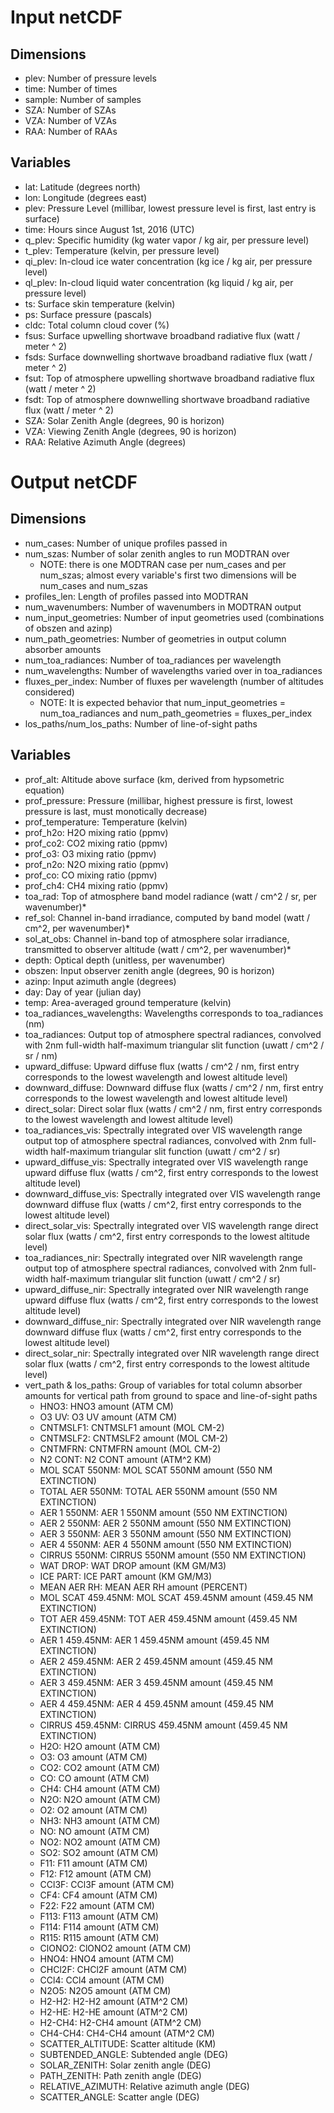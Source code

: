 # Input netCDF
## Dimensions
- plev: Number of pressure levels
- time: Number of times
- sample: Number of samples
- SZA: Number of SZAs
- VZA: Number of VZAs
- RAA: Number of RAAs

## Variables
- lat: Latitude (degrees north)
- lon: Longitude (degrees east)
- plev: Pressure Level (millibar, lowest pressure level is first, last entry is surface)
- time: Hours since August 1st, 2016 (UTC)
- q_plev: Specific humidity (kg water vapor / kg air, per pressure level)
- t_plev: Temperature (kelvin, per pressure level)
- qi_plev: In-cloud ice water concentration (kg ice / kg air, per pressure level)
- ql_plev: In-cloud liquid water concentration (kg liquid / kg air, per pressure level)
- ts: Surface skin temperature (kelvin)
- ps: Surface pressure (pascals)
- cldc: Total column cloud cover (%)
- fsus: Surface upwelling shortwave broadband radiative flux (watt / meter ^ 2)
- fsds: Surface downwelling shortwave broadband radiative flux (watt / meter ^ 2)
- fsut: Top of atmosphere upwelling shortwave broadband radiative flux (watt / meter ^ 2)
- fsdt: Top of atmosphere downwelling shortwave broadband radiative flux (watt / meter ^ 2)
- SZA: Solar Zenith Angle (degrees, 90 is horizon)
- VZA: Viewing Zenith Angle (degrees, 90 is horizon)
- RAA: Relative Azimuth Angle (degrees)

# Output netCDF
## Dimensions
- num_cases: Number of unique profiles passed in
- num_szas: Number of solar zenith angles to run MODTRAN over
  - NOTE: there is one MODTRAN case per num_cases and per num_szas; almost every variable's first two dimensions will be num_cases and num_szas
- profiles_len: Length of profiles passed into MODTRAN
- num_wavenumbers: Number of wavenumbers in MODTRAN output
- num_input_geometries: Number of input geometries used (combinations of obszen and azinp)
- num_path_geometries: Number of geometries in output column absorber amounts
- num_toa_radiances: Number of toa_radiances per wavelength
- num_wavelengths: Number of wavelengths varied over in toa_radiances
- fluxes_per_index: Number of fluxes per wavelength (number of altitudes considered)
  - NOTE: It is expected behavior that num_input_geometries = num_toa_radiances and num_path_geometries = fluxes_per_index
- los_paths/num_los_paths: Number of line-of-sight paths
## Variables
- prof_alt: Altitude above surface (km, derived from hypsometric equation)
- prof_pressure: Pressure (millibar, highest pressure is first, lowest pressure is last, must monotically decrease)
- prof_temperature: Temperature (kelvin)
- prof_h2o: H2O mixing ratio (ppmv)
- prof_co2: CO2 mixing ratio (ppmv)
- prof_o3: O3 mixing ratio (ppmv)
- prof_n2o: N2O mixing ratio (ppmv)
- prof_co: CO mixing ratio (ppmv)
- prof_ch4: CH4 mixing ratio (ppmv)
- toa_rad: Top of atmosphere band model radiance (watt / cm^2 / sr, per wavenumber)\*
- ref_sol: Channel in-band irradiance, computed by band model (watt / cm^2, per wavenumber)\*
- sol_at_obs: Channel in-band top of atmosphere solar irradiance, transmitted to observer altitude (watt / cm^2, per wavenumber)\*
- depth: Optical depth (unitless, per wavenumber)
- obszen: Input observer zenith angle (degrees, 90 is horizon)
- azinp: Input azimuth angle (degrees)
- day: Day of year (julian day)
- temp: Area-averaged ground temperature (kelvin)
- toa_radiances_wavelengths: Wavelengths corresponds to toa_radiances (nm)
- toa_radiances: Output top of atmosphere spectral radiances, convolved with 2nm full-width half-maximum triangular slit function (uwatt / cm^2 / sr / nm)
- upward_diffuse: Upward diffuse flux (watts / cm^2 / nm, first entry corresponds to the lowest wavelength and lowest altitude level)
- downward_diffuse: Downward diffuse flux (watts / cm^2 / nm, first entry corresponds to the lowest wavelength and lowest altitude level)
- direct_solar: Direct solar flux (watts / cm^2 / nm, first entry corresponds to the lowest wavelength and lowest altitude level)
- toa_radiances_vis: Spectrally integrated over VIS wavelength range output top of atmosphere spectral radiances, convolved with 2nm full-width half-maximum triangular slit function (uwatt / cm^2 / sr)
- upward_diffuse_vis: Spectrally integrated over VIS wavelength range upward diffuse flux (watts / cm^2, first entry corresponds to the lowest altitude level)
- downward_diffuse_vis: Spectrally integrated over VIS wavelength range downward diffuse flux (watts / cm^2, first entry corresponds to the lowest altitude level)
- direct_solar_vis: Spectrally integrated over VIS wavelength range direct solar flux (watts / cm^2, first entry corresponds to the lowest altitude level)
- toa_radiances_nir: Spectrally integrated over NIR wavelength range output top of atmosphere spectral radiances, convolved with 2nm full-width half-maximum triangular slit function (uwatt / cm^2 / sr)
- upward_diffuse_nir: Spectrally integrated over NIR wavelength range upward diffuse flux (watts / cm^2, first entry corresponds to the lowest altitude level)
- downward_diffuse_nir: Spectrally integrated over NIR wavelength range downward diffuse flux (watts / cm^2, first entry corresponds to the lowest altitude level)
- direct_solar_nir: Spectrally integrated over NIR wavelength range direct solar flux (watts / cm^2, first entry corresponds to the lowest altitude level)
- vert_path & los_paths: Group of variables for total column absorber amounts for vertical path from ground to space and line-of-sight paths
  - HNO3: HNO3 amount (ATM CM)
  - O3 UV: O3 UV amount (ATM CM)
  - CNTMSLF1: CNTMSLF1 amount (MOL CM-2)
  - CNTMSLF2: CNTMSLF2 amount (MOL CM-2)
  - CNTMFRN: CNTMFRN amount (MOL CM-2)
  - N2 CONT: N2 CONT amount (ATM^2 KM)
  - MOL SCAT 550NM: MOL SCAT 550NM amount (550 NM EXTINCTION)
  - TOTAL AER 550NM: TOTAL AER 550NM amount (550 NM EXTINCTION)
  - AER 1 550NM: AER 1 550NM amount (550 NM EXTINCTION)
  - AER 2 550NM: AER 2 550NM amount (550 NM EXTINCTION)
  - AER 3 550NM: AER 3 550NM amount (550 NM EXTINCTION)
  - AER 4 550NM: AER 4 550NM amount (550 NM EXTINCTION)
  - CIRRUS 550NM: CIRRUS 550NM amount (550 NM EXTINCTION)
  - WAT DROP: WAT DROP amount (KM GM/M3)
  - ICE PART: ICE PART amount (KM GM/M3)
  - MEAN AER RH: MEAN AER RH amount (PERCENT)
  - MOL SCAT 459.45NM: MOL SCAT 459.45NM amount (459.45 NM EXTINCTION)
  - TOT AER 459.45NM: TOT AER 459.45NM amount (459.45 NM EXTINCTION)
  - AER 1 459.45NM: AER 1 459.45NM amount (459.45 NM EXTINCTION)
  - AER 2 459.45NM: AER 2 459.45NM amount (459.45 NM EXTINCTION)
  - AER 3 459.45NM: AER 3 459.45NM amount (459.45 NM EXTINCTION)
  - AER 4 459.45NM: AER 4 459.45NM amount (459.45 NM EXTINCTION)
  - CIRRUS 459.45NM: CIRRUS 459.45NM amount (459.45 NM EXTINCTION)
  - H2O: H2O amount (ATM CM)
  - O3: O3 amount (ATM CM)
  - CO2: CO2 amount (ATM CM)
  - CO: CO amount (ATM CM)
  - CH4: CH4 amount (ATM CM)
  - N2O: N2O amount (ATM CM)
  - O2: O2 amount (ATM CM)
  - NH3: NH3 amount (ATM CM)
  - NO: NO amount (ATM CM)
  - NO2: NO2 amount (ATM CM)
  - SO2: SO2 amount (ATM CM)
  - F11: F11 amount (ATM CM)
  - F12: F12 amount (ATM CM)
  - CCl3F: CCl3F amount (ATM CM)
  - CF4: CF4 amount (ATM CM)
  - F22: F22 amount (ATM CM)
  - F113: F113 amount (ATM CM)
  - F114: F114 amount (ATM CM)
  - R115: R115 amount (ATM CM)
  - ClONO2: ClONO2 amount (ATM CM)
  - HNO4: HNO4 amount (ATM CM)
  - CHCl2F: CHCl2F amount (ATM CM)
  - CCl4: CCl4 amount (ATM CM)
  - N2O5: N2O5 amount (ATM CM)
  - H2-H2: H2-H2 amount (ATM^2 CM)
  - H2-HE: H2-HE amount (ATM^2 CM)
  - H2-CH4: H2-CH4 amount (ATM^2 CM)
  - CH4-CH4: CH4-CH4 amount (ATM^2 CM)
  - SCATTER_ALTITUDE: Scatter altitude (KM)
  - SUBTENDED_ANGLE: Subtended angle (DEG)
  - SOLAR_ZENITH: Solar zenith angle (DEG)
  - PATH_ZENITH: Path zenith angle (DEG)
  - RELATIVE_AZIMUTH: Relative azimuth angle (DEG)
  - SCATTER_ANGLE: Scatter angle (DEG)

